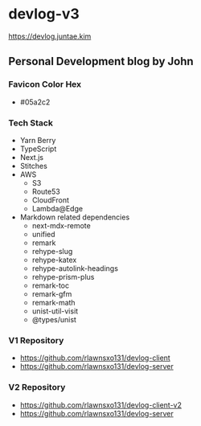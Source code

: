 # devlog-v3
<https://devlog.juntae.kim>

## Personal Development blog by John

### Favicon Color Hex
* #05a2c2

### Tech Stack
* Yarn Berry
* TypeScript
* Next.js
* Stitches
* AWS
  * S3
  * Route53
  * CloudFront
  * Lambda@Edge
* Markdown related dependencies
  * next-mdx-remote
  * unified
  * remark
  * rehype-slug
  * rehype-katex
  * rehype-autolink-headings
  * rehype-prism-plus
  * remark-toc
  * remark-gfm
  * remark-math 
  * unist-util-visit 
  * @types/unist

### V1 Repository
* <https://github.com/rlawnsxo131/devlog-client>
* <https://github.com/rlawnsxo131/devlog-server>

### V2 Repository
* <https://github.com/rlawnsxo131/devlog-client-v2>
* <https://github.com/rlawnsxo131/devlog-server>


